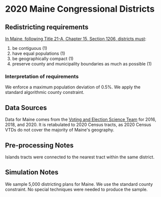 # 2020 Maine Congressional Districts

## Redistricting requirements
[In Maine, following Title 21-A, Chapter 15, Section 1206, districts must](https://legislature.maine.gov/legis/statutes/21-A/title21-Asec1206.html):

1. be contiguous (1)
1. have equal populations (1)
1. be geographically compact (1)
1. preserve county and municipality boundaries as much as possible (1)

### Interpretation of requirements
We enforce a maximum population deviation of 0.5%.
We apply the standard algorithmic county constraint.

## Data Sources
Data for Maine comes from the [Voting and Election Science Team](https://dataverse.harvard.edu/dataverse/electionscience) for 2016, 2018, and 2020. It is retabulated to 2020 Census tracts, as 2020 Census VTDs do not cover the majority of Maine's geography.

## Pre-processing Notes
Islands tracts were connected to the nearest tract within the same district.

## Simulation Notes
We sample 5,000 districting plans for Maine.
We use the standard county constraint.
No special techniques were needed to produce the sample.
